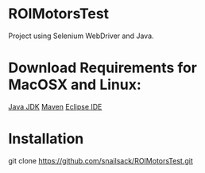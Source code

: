 # ROIMotorsTest
Project using Selenium WebDriver and Java.

# Download Requirements for MacOSX and Linux:
[Java JDK](https://www.oracle.com/java/technologies/javase-downloads.html)
[Maven]("https://mkyong.com/maven/install-maven-on-mac-osx/")
[Eclipse IDE]("https://www.eclipse.org/downloads/")

# Installation
git clone https://github.com/snailsack/ROIMotorsTest.git
